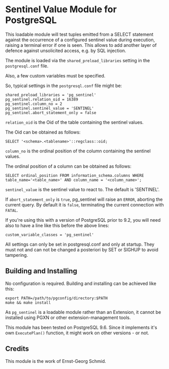 Sentinel Value Module for PostgreSQL
===========================================

This loadable module will test tuples emitted from a SELECT statement against 
the occurrence of a configured sentinel value during execution, 
raising a terminal error if one is seen. This allows to add another layer of 
defence against unsolicited access, e.g. by SQL injection.

The module is loaded via the `shared_preload_libraries` setting in the 
`postgresql.conf` file.

Also, a few custom variables must be specified.

So, typical settings in the `postgresql.conf` file might be:

    shared_preload_libraries = 'pg_sentinel'
    pg_sentinel.relation_oid = 16389
    pg_sentinel.column_no = 2
    pg_sentinel.sentinel_value = 'SENTINEL'
    pg_sentinel.abort_statement_only = false

`relation_oid` is the Oid of the table containing the sentinel values.

The Oid can be obtained as follows:

    SELECT '<schema>.<tablename>'::regclass::oid;

`column_no` is the ordinal position of the column containing the sentinel values.

The ordinal position of a column can be obtained as follows:

    SELECT ordinal_position FROM information_schema.columns WHERE
    table_name='<table_name>' AND column_name = '<column_name>';

`sentinel_value` is the sentinel value to react to. The default is 'SENTINEL'.

If `abort_statement_only` is `true`, pg_sentinel will raise an `ERROR`, aborting
the current query. By default it is `false`, terminating the current connection
with `FATAL`.

If you're using this with a version of PostgreSQL prior to 9.2, you will 
need also to have a line like this before the above lines:

    custom_variable_classes = 'pg_sentinel'

All settings can only be set in postgresql.conf and only at startup.
They must not and can not be changed a posteriori by SET or SIGHUP to
avoid tampering.

Building and Installing
-----------------------

No configuration is required. Building and installing can be achieved
like this:

    export PATH=/path/to/pgconfig/directory:$PATH
    make && make install
    
As `pg_sentinel` is a loadable module rather than an Extension, it cannot be
installed using PGXN or other extension-management tools.

This module has been tested on PostgreSQL 9.6.  Since it implements it's own
`ExecutePlan()` function, it might work on other versions - or not.

Credits
-------

This module is the work of Ernst-Georg Schmid.
